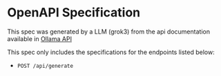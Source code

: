 # OpenAPI Specification

This spec was generated by a LLM (grok3) from the api documentation available in [Ollama API](https://github.com/ollama/ollama/blob/main/docs/api.md)

This spec only includes the specifications for the endpoints listed below:

- `POST /api/generate`
